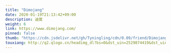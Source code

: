 ```yaml
---
title: "Dimojang"
date: 2020-01-19T21:13:42+09:00
description: 迪莫
weight: 6
link: https://www.dimojang.com/
pinned: false
thumb: "https://cdn.jsdelivr.net/gh/Tyningling/cdn/0.09/friend/Dimojang.webp"
touxiang: http://q2.qlogo.cn/headimg_dl?bs=0&dst_uin=2529874419&dst_uin=0&;dst_uin=0&spec=100&url_enc=0&referer=bu_interface&term_type=PC
---
```

